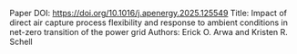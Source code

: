 Paper DOI: https://doi.org/10.1016/j.apenergy.2025.125549
Title: Impact of direct air capture process flexibility and response to ambient conditions in net-zero transition of the power grid
Authors: Erick O. Arwa and Kristen R. Schell

